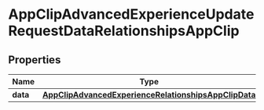 

# AppClipAdvancedExperienceUpdateRequestDataRelationshipsAppClip


## Properties

| Name | Type | Description | Notes |
|------------ | ------------- | ------------- | -------------|
|**data** | [**AppClipAdvancedExperienceRelationshipsAppClipData**](AppClipAdvancedExperienceRelationshipsAppClipData.md) |  |  [optional] |



